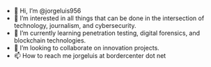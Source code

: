 - 👋 Hi, I’m @jorgeluis956
- 👀 I’m interested in all things that can be done in the intersection of technology, journalism, and cybersecurity.
- 🌱 I’m currently learning penetration testing, digital forensics, and blockchain technologies.
- 💞️ I’m looking to collaborate on innovation projects.
- 📫 How to reach me jorgeluis at bordercenter dot net

<!---
jorgeluis956/jorgeluis956 is a ✨ special ✨ repository because its `README.md` (this file) appears on your GitHub profile.
You can click the Preview link to take a look at your changes.
--->
